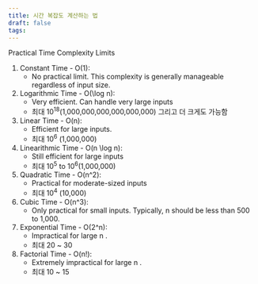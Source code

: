 ```yaml
---
title: 시간 복잡도 계산하는 법
draft: false
tags:
---
```

Practical Time Complexity Limits

1.	Constant Time - O(1):
	- No practical limit. This complexity is generally manageable regardless of input size.
2.	Logarithmic Time - O(\log n):
	- Very efficient. Can handle very large inputs
	- 최대 $10^{18}$(1,000,000,000,000,000,000) 그리고 더 크게도 가능함
3.	Linear Time - O(n):
	- Efficient for large inputs. 
	- 최대 10<sup>6</sup> (1,000,000)
4.	Linearithmic Time - O(n \log n):
	- Still efficient for large inputs
	- 최대 10<sup>5</sup> to 10<sup>6</sup>(1,000,000)
5.	Quadratic Time - O(n^2):
	- Practical for moderate-sized inputs
	- 최대 $10^4$ (10,000)
6.	Cubic Time - O(n^3):
	- Only practical for small inputs. Typically,  n  should be less than 500 to 1,000.
7.	Exponential Time - O(2^n):
	- Impractical for large  n . 
	- 최대 20 ~ 30
8.	Factorial Time - O(n!):
	- Extremely impractical for large  n . 
	- 최대 10 ~ 15
